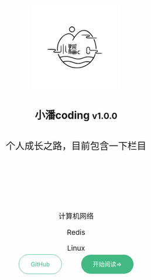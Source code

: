
<!-- ![](/_media/logo.svg ":size=250") -->


<!-- # 小潘coding <small>1.0.0</small> -->

<!-- > 个人成长之路，目前包含一下栏目 -->
<!-- 
- 计算机组成原理
- 计算机网络
- Linux基础 -->



<!-- [GitHub](https://github.com/xiaopancoding/) -->
<!-- [马上开刷->](/README.md) -->







<!-- 设置背景图片 -->
<style>
.cover {
    background-image: url('_media/bg.png');
    /* heigth: 100vh; */
    background-position: top center;
    background-size: auto 100%;
    background-repeat: no-repeat;
    background-attachment: fixed;
    -webkit-background-size: cover;
    -moz-background-size: cover;
    -o-background-size: cover;
    
    /* width: 100%; */
   
    filter: blur(0);
    height: 100%;
    display: flex;
    flex-direction: column;
    justify-content: center;
    align-items: center;
    text-align: center;
}


.ppp {

    /* display: block; */
    width: 10000px;
    font-size: 1.6rem;
    margin-bottom: 10rem;
}

.cover .p2 {
    font-size: 1rem;
    padding: 1rem 2rem;
    margin-left: 50px;
    border-radius: 2rem;
    background-color: #42b983;
    color: #fff;
    text-decoration: none;
}

.p1 {
    font-size: 1rem;
    padding: 1rem 2rem;
    border-radius: 2rem;
    /* background-color: #42b983; */
    color: #42b987;
    text-decoration: none;
    border: 1px solid #42b983;
}

.p3 {
    width: 240px;
}

.pp {
    font-size: 1.2rem;
}
.p2:hover {
   color: #576975; 
}

.p1:hover {
    color: red;
}


</style>

<!-- Coverpage 内容 -->
<div class="cover">
    <img class="p3" src="_media/logo.svg">
    <h1>小潘coding <small>v1.0.0 <small></h1> 
    <p class="ppp">个人成长之路，目前包含一下栏目</p>
    <p class="pp">计算机网络</p>
    <p class="pp">Redis</p>
    <p class="pp">Linux</p>
    <a class="p1" href="https://github.com/xiaopancoding">GitHub</a>
    <a class="p2" href="#/README.md">开始阅读=></a>
</div>
